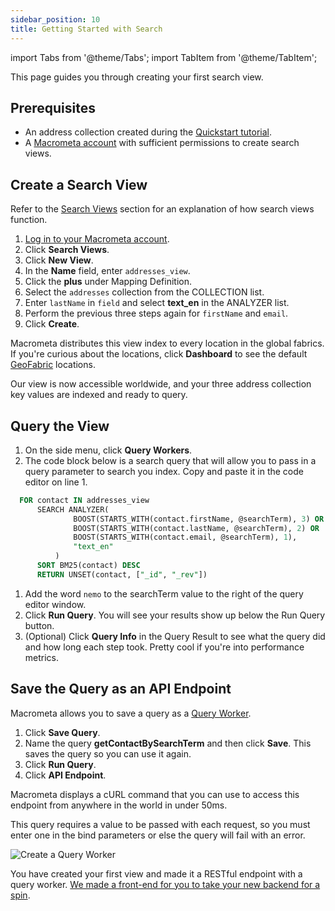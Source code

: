 ```yaml
---
sidebar_position: 10
title: Getting Started with Search
---
```


import Tabs from '@theme/Tabs';
import TabItem from '@theme/TabItem';

This page guides you through creating your first search view.

## Prerequisites

- An address collection created during the [Quickstart tutorial](https://www.macrometa.com/docs/quickstart).
- A [Macrometa account](https://auth-play.macrometa.io/) with sufficient permissions to create search views.

## Create a Search View

Refer to the [Search Views](/search/views/index.md) section for an explanation of how search views function.

1. [Log in to your Macrometa account](https://auth-play.macrometa.io/).
1. Click **Search Views**.
1. Click **New View**.
1. In the **Name** field, enter `addresses_view`.
1. Click the **plus** under Mapping Definition.
1. Select the `addresses` collection from the COLLECTION list. 
1. Enter `lastName` in `field` and select **text_en** in the ANALYZER list. 
1. Perform the previous three steps again for `firstName` and `email`.
1. Click **Create**.

Macrometa distributes this view index to every location in the global fabrics. If you're curious about the locations, click **Dashboard** to see the default [GeoFabric](geofabrics/index.md) locations.

Our view is now accessible worldwide, and your three address collection key values are indexed and ready to query.

## Query the View



1. On the side menu, click **Query Workers**.
1. The code block below is a search query that will allow you to pass in a query parameter to search you index. Copy and paste it in the code editor on line 1.

  ```sql
    FOR contact IN addresses_view
        SEARCH ANALYZER(
                BOOST(STARTS_WITH(contact.firstName, @searchTerm), 3) OR
                BOOST(STARTS_WITH(contact.lastName, @searchTerm), 2) OR 
                BOOST(STARTS_WITH(contact.email, @searchTerm), 1),
                "text_en"
            )
        SORT BM25(contact) DESC
        RETURN UNSET(contact, ["_id", "_rev"])
  ```

1. Add the word `nemo` to the searchTerm value to the right of the query editor window.
1. Click **Run Query**. You will see your results show up below the Run Query button.
1. (Optional) Click **Query Info** in the Query Result to see what the query did and how long each step took. Pretty cool if you're into performance metrics.

## Save the Query as an API Endpoint



Macrometa allows you to save a query as a [Query Worker](../queryworkers/index.md).

1. Click **Save Query**.
1. Name the query **getContactBySearchTerm** and then click **Save**. This saves the query so you can use it again.
1. Click **Run Query**.
1. Click **API Endpoint**.

Macrometa displays a cURL command that you can use to access this endpoint from anywhere in the world in under 50ms.

This query requires a value to be passed with each request, so you must enter one in the bind parameters or else the query will fail with an error.

![Create a Query Worker](/img/quickstart/create-query-worker.png)

You have created your first view and made it a RESTful endpoint with a query worker. [We made a front-end for you to take your new backend for a spin](https://github.com/Macrometacorp/tutorial-addressbook-streams).
